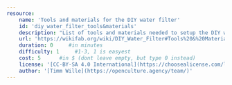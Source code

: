 ```yaml
---
resource:
    name: 'Tools and materials for the DIY water filter'
    id: 'diy_water_filter_tools&materials' 
    description: "List of tools and materials needed to setup the DIY water filter"
    url: 'https://wikifab.org/wiki/DIY_Water_Filter#Tools%20&%20Materials'
    duration: 0     #in minutes
    difficulty: 1     #1-3, 1 is easyest
    cost: 5      #in $ (dont leave empty, but type 0 instead)
    license: '[CC-BY-SA 4.0 International](https://choosealicense.com/licenses/cc-by-sa-4.0/)'
    author: '[Timm Wille](https://openculture.agency/team/)'
---
```

